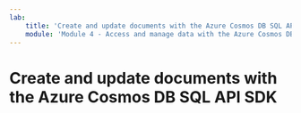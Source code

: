 ```yaml
---
lab:
    title: 'Create and update documents with the Azure Cosmos DB SQL API SDK'
    module: 'Module 4 - Access and manage data with the Azure Cosmos DB SQL API SDKs'
---
```


# Create and update documents with the Azure Cosmos DB SQL API SDK
